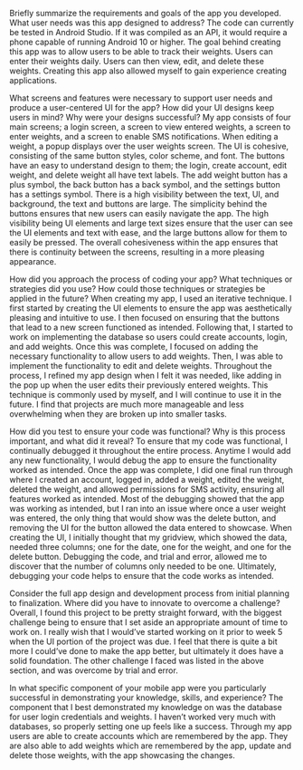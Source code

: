 Briefly summarize the requirements and goals of the app you developed. What user needs was this app designed to address? 
The code can currently be tested in Android Studio. If it was compiled as an API, it would require a phone capable of running Android 10 or higher. The goal behind creating this app was to allow users to be able to track their weights. Users can enter their weights daily. Users can then view, edit, and delete these weights. Creating this app also allowed myself to gain experience creating applications. 

What screens and features were necessary to support user needs and produce a user-centered UI for the app? How did your UI designs keep users in mind? Why were your designs successful?
My app consists of four main screens; a login screen, a screen to view entered weights, a screen to enter weights, and a screen to enable SMS notifications. When editing a weight, a popup displays over the user weights screen. The UI is cohesive, consisting of the same button styles, color scheme, and font. The buttons have an easy to understand design to them; the login, create account, edit weight, and delete weight all have text labels. The add weight button has a plus symbol, the back button has a back symbol, and the settings button has a settings symbol. There is a high visibility between the text, UI, and background, the text and buttons are large.
The simplicity behind the buttons ensures that new users can easily navigate the app. The high visibility being UI elements and large text sizes ensure that the user can see the UI elements and text with ease, and the large buttons allow for them to easily be pressed. The overall cohesiveness within the app ensures that there is continuity between the screens, resulting in a more pleasing appearance. 

How did you approach the process of coding your app? What techniques or strategies did you use? How could those techniques or strategies be applied in the future?
When creating my app, I used an iterative technique. I first started by creating the UI elements to ensure the app was aesthetically pleasing and intuitive to use. I then focused on ensuring that the buttons that lead to a new screen functioned as intended. Following that, I started to work on implementing the database so users could create accounts, login, and add weights. Once this was complete, I focused on adding the necessary functionality to allow users to add weights. Then, I was able to implement the functionality to edit and delete weights. Throughout the process, I refined my app design when I felt it was needed, like adding in the pop up when the user edits their previously entered weights. 
This technique is commonly used by myself, and I will continue to use it in the future. I find that projects are much more manageable and less overwhelming when they are broken up into smaller tasks. 

How did you test to ensure your code was functional? Why is this process important, and what did it reveal?
	To ensure that my code was functional, I continually debugged it throughout the entire process. Anytime I would add any new functionality, I would debug the app to ensure the functionality worked as intended. Once the app was complete, I did one final run through where I created an account, logged in, added a weight, edited the weight, deleted the weight, and allowed permissions for SMS activity, ensuring all features worked as intended. 
Most of the debugging showed that the app was working as intended, but I ran into an issue where once a user weight was entered, the only thing that would show was the delete button, and removing the UI for the button allowed the data entered to showcase. When creating the UI, I initially thought that my gridview, which showed the data, needed three columns; one for the date, one for the weight, and one for the delete button. Debugging the code, and trial and error, allowed me to discover that the number of columns only needed to be one. Ultimately, debugging your code helps to ensure that the code works as intended. 

Consider the full app design and development process from initial planning to finalization. Where did you have to innovate to overcome a challenge?
	Overall, I found this project to be pretty straight forward, with the biggest  challenge being to ensure that I set aside an appropriate amount of time to work on. I really wish that I would’ve started working on it prior to week 5 when the UI portion of the project was due.  I feel that there is quite a bit more I could’ve done to make the app better, but ultimately it does have a solid foundation. The other challenge I faced was listed in the above section, and was overcome by trial and error.

In what specific component of your mobile app were you particularly successful in demonstrating your knowledge, skills, and experience?
	The component that I best demonstrated my knowledge on was the database for user login credentials and weights. I haven’t worked very much with databases, so properly setting one up feels like a success. Through my app users are able to create accounts which are remembered by the app. They are also able to add weights which are remembered by the app, update and delete those weights, with the app showcasing the changes. 
